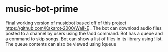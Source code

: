 # music-bot-prime
Final working version of musicbot based off of this project https://github.com/Kakarot-2000/Wall-E .
The bot can download audio files posted to a channel by users using the !add command. 
Bot has a queue and a command to skip songs.
Bot can show a list of files in its library using !list. The queue contents can also be viewed using !queue


